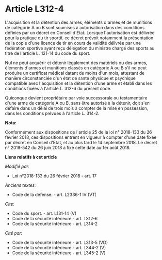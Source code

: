 # Article L312-4

L'acquisition et la détention des armes, éléments d'armes et de munitions de catégorie A ou B sont soumises à autorisation
dans des conditions définies par un décret en Conseil d'Etat. Lorsque l'autorisation est délivrée pour la pratique du tir
sportif, ce décret prévoit notamment la présentation de la copie d'une licence de tir en cours de validité délivrée par une
fédération sportive ayant reçu délégation du ministre chargé des sports au titre de l'article L. 131-14 du code du sport.

Nul ne peut acquérir et détenir légalement des matériels ou des armes, éléments d'armes et munitions classés en catégorie A
ou B s'il ne peut produire un certificat médical datant de moins d'un mois, attestant de manière circonstanciée d'un état de
santé physique et psychique compatible avec l'acquisition et la détention d'une arme et établi dans les conditions fixées à
l'article L. 312-6 du présent code.

Quiconque devient propriétaire par voie successorale ou testamentaire d'une arme de catégorie A ou B, sans être autorisé à la
détenir, doit s'en défaire dans un délai de trois mois à compter de la mise en possession, dans les conditions prévues à
l'article L. 314-2.

**Nota:**

Conformément aux dispositions de l'article 25 de la loi n° 2018-133 du 26 février 2018, ces dispositions entrent en vigueur à
compter d'une date fixée par décret en Conseil d'Etat, et au plus tard le 14 septembre 2018. Le décret n° 2018-542 du 26 juin
2018 a fixé cette date au 1er août 2018.

**Liens relatifs à cet article**

_Modifié par_:

  - Loi n°2018-133 du 26 février 2018 - art. 17

_Anciens textes_:

  - Code de la défense. - art. L2336-1 IV (VT)

_Cite_:

  - Code du sport. - art. L131-14 (V)
  - Code de la sécurité intérieure - art. L312-6
  - Code de la sécurité intérieure - art. L314-2

_Cité par_:

  - Code de la sécurité intérieure - art. L313-5 (VD)
  - Code de la sécurité intérieure - art. L344-2 (V)
  - Code de la sécurité intérieure - art. L345-2 (V)
